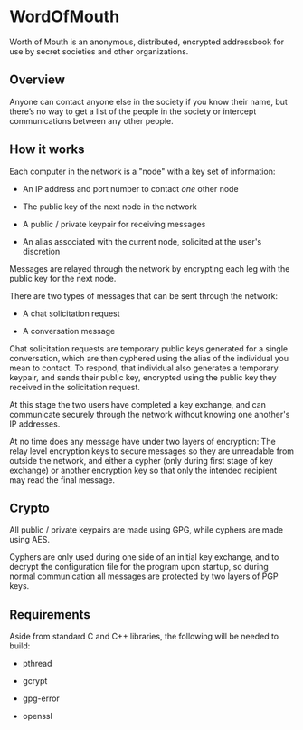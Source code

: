 WordOfMouth
===========

Worth of Mouth is an anonymous, distributed, encrypted addressbook for use by secret societies and other organizations.

Overview
--------

Anyone can contact anyone else in the society if you know their name, but there’s no way to get a list of the people in the society or intercept communications between any other people.

How it works
------------

Each computer in the network is a "node" with a key set of information:

* An IP address and port number to contact *one* other node

* The public key of the next node in the network

* A public / private keypair for receiving messages

* An alias associated with the current node, solicited at the user's discretion

Messages are relayed through the network by encrypting each leg with the public key for the next node.

There are two types of messages that can be sent through the network:

* A chat solicitation request

* A conversation message

Chat solicitation requests are temporary public keys generated for a single conversation, which are then cyphered using the alias of the individual you mean to contact. To respond, that individual also generates a temporary keypair, and sends their public key, encrypted using the public key they received in the solicitation request. 

At this stage the two users have completed a key exchange, and can communicate securely through the network without knowing one another's IP addresses.

At no time does any message have under two layers of encryption: The relay level encryption keys to secure messages so they are unreadable from outside the network, and either a cypher (only during first stage of key exchange) or another encryption key so that only the intended recipient may read the final message.

Crypto
------

All public / private keypairs are made using GPG, while cyphers are made using AES. 

Cyphers are only used during one side of an initial key exchange, and to decrypt the configuration file for the program upon startup, so during normal communication all messages are protected by two layers of PGP keys.

Requirements
------------

Aside from standard C and C++ libraries, the following will be needed to build:

* pthread

* gcrypt

* gpg-error

* openssl
